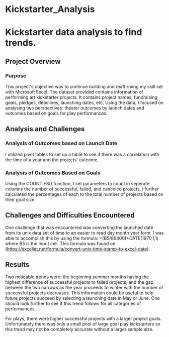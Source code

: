 # Kickstarter_Analysis
Kickstarter data analysis to find trends.
===
## Project Overview
### Purpose
This project's objective was to continue building and reaffirming my skill set with Microsoft Excel.
The dataset  provided contains information of performing art kickstarter projects. It contains project names, fundraising goals, pledges, deadlines, launching
 dates, etc. Using the data, I focused on analysing two perspectives: theater outcomes by launch dates and outcomes based on goals for play performances.
 ## Analysis and Challenges
 ### Analysis of Outcomes based on Launch Date
 I utilized pivot tables to set up a table to see if there was a correlation with the time of a year and the projects' outcome.
 ### Analysis of Outcomes Based on Goals
 Using the COUNTIFS() function, I set parameters to count in seperate columns the number of successful, failed, and canceled projects. I further calculated the percentages of each to the total number of projects based on their goal size.
 ## Challenges and Difficulties Encountered
 One challenge that was encountered was converting the launched date from its unix data set of time to an easier to read day month year form. I was able to accomplish this by using the formula: =(B5/86400)+DATE(1970,1,1) where B5 is the input cell. This formula was found on (https://exceljet.net/formula/convert-unix-time-stamp-to-excel-date).
 ## Results
 Two noticable trends were: the beginning summer months having the highest difference of successful projects to failed projects, and the gap between the two narrows as the year proceeds to winter with the number of successful projects decreases. This information could be useful to help future projects succeed by selecting a launching date in May or June. One should look further to see if this trend follows for all categories of performances.  
   
 For plays, there were higher successful projects with a larger project goals. Unfortunately there was only a small pool of large goal play kickstarters so this trend may not be completely accurate without a larger sample size.
